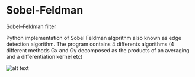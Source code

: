 # Sobel-Feldman
Sobel–Feldman filter

Python implementation of Sobel Feldman algorithm also known as edge detection algorithm.
The program contains 4 differents algorithms (4 different methods Gx and Gy decomposed as the products of an averaging and a differentiation kernel etc) 


![alt text](https://github.com/yoyoberenguer/Sobel-Feldman/blob/master/Sobel.png)
